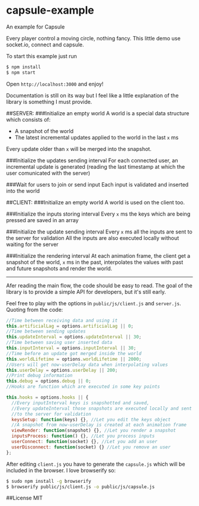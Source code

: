 capsule-example
===============

An example for Capsule

Every player control a moving circle, nothing fancy.
This little demo use socket.io, connect and capsule.

To start this example just run
````bash
$ npm install
$ npm start
````
Open `http://localhost:3000` and enjoy!

Documentation is still on its way but I feel like a little explanation of the library is something I must provide.

##SERVER:
###Initialize an empty world
  A world is a special data structure which consists of:
  - A snapshot of the world
  - The latest incremental updates applied to the world in the last `x` ms
  
  Every update older than `x` will be merged into the snapshot.

###Initialize the updates sending interval
  For each connected user, an incremental update is generated (reading the last timestamp at which the user comunicated with the server)

###Wait for users to join or send input
  Each input is validated and inserted into the world

##CLIENT:
###Initialize an empty world
  A world is used on the client too.

###Initialize the inputs storing interval
  Every `x` ms the keys which are being pressed are saved in an array

###Initialize the update sending interval
  Every `x` ms all the inputs are sent to the server for validation
  All the inputs are also executed locally without waiting for the server

###Initialize the rendering interval
  At each animation frame, the client get a snapshot of the world, `x` ms in the past, interpolates the values with past and future snapshots and render the world.

----------------------------------------

Afer reading the main flow, the code should be easy to read.
The goal of the library is to provide a simple API for developers, but it's still early.

Feel free to play with the options in `public/js/client.js` and `server.js`.
Quoting from the code:
````JavaScript
//Time between receiving data and using it
this.artificialLag = options.artificialLag || 0; 
//Time between sending updates
this.updateInterval = options.updateInterval || 30; 
//Time between saving user inserted data
this.inputInterval = options.inputInterval || 30; 
//Time before an update got merged inside the world
this.worldLifetime = options.worldLifetime || 2000;
//Users will get now-userDelay data when interpolating values
this.userDelay = options.userDelay || 200; 
//Print debug information 
this.debug = options.debug || 0; 
//Hooks are function which are executed in some key points

this.hooks = options.hooks || {
  //Every inputInterval keys is snapshotted and saved, 
  //Every updateInterval those snapshots are executed locally and sent
  //to the server for validation
  keysSetup: function(keys) {}, //Let you edit the keys object
  //A snapshot from now-userDelay is created at each animation frame
  viewRender: function(snapshot) {}, //Let you render a snapshot
  inputsProcess: function() {}, //Let you process inputs
  userConnect: function(socket) {}, //Let you add an user 
  userDisconnect: function(socket) {} //Let you remove an user
};
````

After editing `client.js` you have to generate the `capsule.js` which will be included in the browser.
I love browserify so:
````bash
$ sudo npm install -g browserify
$ browserify public/js/client.js -o public/js/capsule.js
````

##License
MIT
